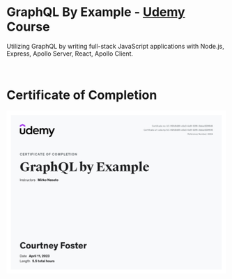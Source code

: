 # GraphQL By Example - [Udemy](https://www.udemy.com/) Course

Utilizing GraphQL by writing full-stack JavaScript applications with Node.js, Express, Apollo Server, React, Apollo Client.

<br>  

# Certificate of Completion
![Certificate of Completion - 4/11/23](./assets/certificate.jpg)

